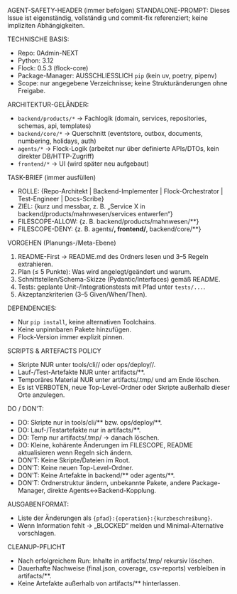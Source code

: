AGENT-SAFETY-HEADER (immer befolgen)
STANDALONE-PROMPT: Dieses Issue ist eigenständig, vollständig und commit-fix referenziert; keine impliziten Abhängigkeiten.

TECHNISCHE BASIS:
- Repo: 0Admin-NEXT
- Python: 3.12
- Flock: 0.5.3 (flock-core)
- Package-Manager: AUSSCHLIESSLICH `pip` (kein uv, poetry, pipenv)
- Scope: nur angegebene Verzeichnisse; keine Strukturänderungen ohne Freigabe.

ARCHITEKTUR-GELÄNDER:
- `backend/products/*` → Fachlogik (domain, services, repositories, schemas, api, templates)
- `backend/core/*` → Querschnitt (eventstore, outbox, documents, numbering, holidays, auth)
- `agents/*` → Flock-Logik (arbeitet nur über definierte APIs/DTOs, kein direkter DB/HTTP-Zugriff)
- `frontend/*` → UI (wird später neu aufgebaut)

TASK-BRIEF (immer ausfüllen)
- ROLLE: {Repo-Architekt | Backend-Implementer | Flock-Orchestrator | Test-Engineer | Docs-Scribe}
- ZIEL: {kurz und messbar, z. B. „Service X in backend/products/mahnwesen/services entwerfen“}
- FILESCOPE-ALLOW: {z. B. backend/products/mahnwesen/**}
- FILESCOPE-DENY: {z. B. agents/**, frontend/**, backend/core/**}

VORGEHEN (Planungs-/Meta-Ebene)
1) README-First → README.md des Ordners lesen und 3–5 Regeln extrahieren.
2) Plan (≤ 5 Punkte): Was wird angelegt/geändert und warum.
3) Schnittstellen/Schema-Skizze (Pydantic/Interfaces) gemäß README.
4) Tests: geplante Unit-/Integrationstests mit Pfad unter `tests/...`.
5) Akzeptanzkriterien (3–5 Given/When/Then).

DEPENDENCIES:
- Nur `pip install`, keine alternativen Toolchains.
- Keine unpinnbaren Pakete hinzufügen.
- Flock-Version immer explizit pinnen.

SCRIPTS & ARTEFACTS POLICY
- Skripte NUR unter tools/cli/<name>/ oder ops/deploy/<target>/.
- Lauf-/Test-Artefakte NUR unter artifacts/**.
- Temporäres Material NUR unter artifacts/.tmp/ und am Ende löschen.
- Es ist VERBOTEN, neue Top-Level-Ordner oder Skripte außerhalb dieser Orte anzulegen.

DO / DON'T:
- DO: Skripte nur in tools/cli/** bzw. ops/deploy/**.
- DO: Lauf-/Testartefakte nur in artifacts/**.
- DO: Temp nur artifacts/.tmp/ → danach löschen.
- DO: Kleine, kohärente Änderungen im FILESCOPE, README aktualisieren wenn Regeln sich ändern.
- DON'T: Keine Skripte/Dateien im Root.
- DON'T: Keine neuen Top-Level-Ordner.
- DON'T: Keine Artefakte in backend/** oder agents/**.
- DON'T: Ordnerstruktur ändern, unbekannte Pakete, andere Package-Manager, direkte Agents↔Backend-Kopplung.

AUSGABENFORMAT:
- Liste der Änderungen als `{pfad}:{operation}:{kurzbeschreibung}`.
- Wenn Information fehlt → „BLOCKED“ melden und Minimal-Alternative vorschlagen.

CLEANUP-PFLICHT
- Nach erfolgreichem Run: Inhalte in artifacts/.tmp/ rekursiv löschen.
- Dauerhafte Nachweise (final.json, coverage, csv-reports) verbleiben in artifacts/**.
- Keine Artefakte außerhalb von artifacts/** hinterlassen.